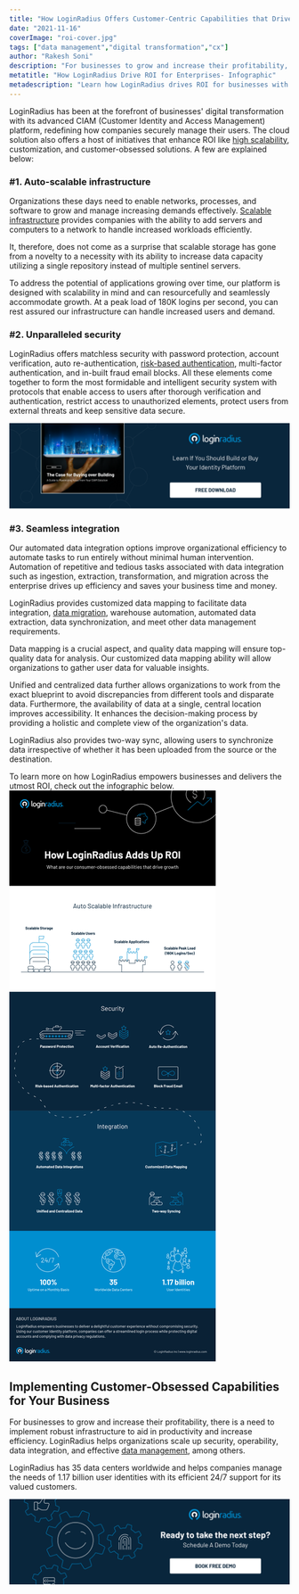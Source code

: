 ```yaml
---
title: "How LoginRadius Offers Customer-Centric Capabilities that Drive ROI"
date: "2021-11-16"
coverImage: "roi-cover.jpg"
tags: ["data management","digital transformation","cx"]
author: "Rakesh Soni"
description: "For businesses to grow and increase their profitability, there is a need to implement robust infrastructure to aid in productivity and increase efficiency. LoginRadius helps organizations scale up security, operability, data integration, and effective data management, among others. Check out our infographic for more ROI-centric details."
metatitle: "How LoginRadius Drive ROI for Enterprises- Infographic"
metadescription: "Learn how LoginRadius drives ROI for businesses with its customer-centric capabilities. Check out the infographic below for scalability, customization and more."
---
```


LoginRadius has been at the forefront of businesses' digital transformation with its advanced CIAM (Customer Identity and Access Management) platform, redefining how companies securely manage their users. The cloud solution also offers a host of initiatives that enhance ROI like [high scalability](https://www.loginradius.com/blog/identity/handling-scalability-security-loginradius/), customization, and customer-obsessed solutions. A few are explained below: 


### #1. Auto-scalable infrastructure

Organizations these days need to enable networks, processes, and software to grow and manage increasing demands effectively. [Scalable infrastructure](https://www.loginradius.com/scalability/) provides companies with the ability to add servers and computers to a network to handle increased workloads efficiently.

It, therefore, does not come as a surprise that scalable storage has gone from a novelty to a necessity with its ability to increase data capacity utilizing a single repository instead of multiple sentinel servers. 

To address the potential of applications growing over time, our platform is designed with scalability in mind and can resourcefully and seamlessly accommodate growth. At a peak load of 180K logins per second, you can rest assured our infrastructure can handle increased users and demand.

### #2. Unparalleled security

LoginRadius offers matchless security with password protection, account verification, auto re-authentication, [risk-based authentication](https://www.loginradius.com/blog/identity/risk-based-authentication/), multi-factor authentication, and in-built fraud email blocks. All these elements come together to form the most formidable and intelligent security system with protocols that enable access to users after thorough verification and authentication, restrict access to unauthorized elements, protect users from external threats and keep sensitive data secure.

[![EB-buy-build](EB-buy-build.png)](https://www.loginradius.com/resource/the-case-for-buying-over-building/)

### #3. Seamless integration

Our automated data integration options improve organizational efficiency to automate tasks to run entirely without minimal human intervention. Automation of repetitive and tedious tasks associated with data integration such as ingestion, extraction, transformation, and migration across the enterprise drives up efficiency and saves your business time and money.

LoginRadius provides customized data mapping to facilitate data integration, [data migration](https://www.loginradius.com/blog/identity/loginradius-identity-import-manager-data-migration/), warehouse automation, automated data extraction, data synchronization, and meet other data management requirements. 

Data mapping is a crucial aspect, and quality data mapping will ensure top-quality data for analysis. Our customized data mapping ability will allow organizations to gather user data for valuable insights.

Unified and centralized data further allows organizations to work from the exact blueprint to avoid discrepancies from different tools and disparate data. Furthermore, the availability of data at a single, central location improves accessibility. It enhances the decision-making process by providing a holistic and complete view of the organization's data. 

LoginRadius also provides two-way sync, allowing users to synchronize data irrespective of whether it has been uploaded from the source or the destination.


To learn more on how LoginRadius empowers businesses and delivers the utmost ROI, check out the infographic below.
![ROI](ROI.png)

## Implementing Customer-Obsessed Capabilities for Your Business

For businesses to grow and increase their profitability, there is a need to implement robust infrastructure to aid in productivity and increase efficiency. LoginRadius helps organizations scale up security, operability, data integration, and effective [data management](https://www.loginradius.com/data-governance/), among others. 

LoginRadius has 35 data centers worldwide and helps companies manage the needs of 1.17 billion user identities with its efficient 24/7 support for its valued customers.

[![LoginRadius Book a Demo](../../assets/book-a-demo-loginradius.png)](https://www.loginradius.com/contact-us?utm_source=blog&utm_medium=web&utm_campaign=loginradius-roi-enterprises-infographic)
